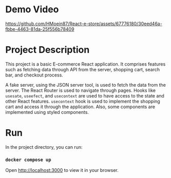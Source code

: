 # Demo Video

https://github.com/HMoein87/React-e-store/assets/67776180/30eed46a-fbbe-4463-81da-25f556b78409

# Project Description

This project is a basic E-commerce React application. It comprises features such as fetching data through API from the server, shopping cart, search bar, and checkout process. 

A fake server, using the JSON server tool, is used to fetch the data from the server. The React Router is used to navigate through pages. Hooks like `usesate`, `useefect`, and `usecontext` are used to have access to the state and other React features. `usecontext` hook is used to implement the shopping cart and access it through the application. Also, some components are implemented using styled components.

# Run

In the project directory, you can run:

### `docker compose up`

Open [http://localhost:3000](http://localhost:3000) to view it in your browser.
